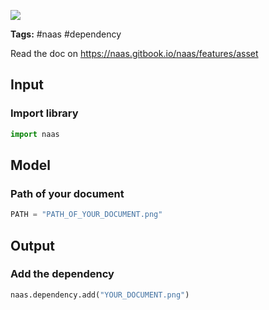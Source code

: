 <a href="https://app.naas.ai/user-redirect/naas/downloader?url=https://raw.githubusercontent.com/jupyter-naas/awesome-notebooks/master/Naas/Naas_Dependency_demo.ipynb" target="_parent"><img src="https://naasai-public.s3.eu-west-3.amazonaws.com/open_in_naas.svg"/></a>

**Tags:** #naas #dependency

Read the doc on https://naas.gitbook.io/naas/features/asset

## Input

### Import library


```python
import naas 
```

## Model

### Path of your document


```python
PATH = "PATH_OF_YOUR_DOCUMENT.png"
```

## Output

### Add the dependency


```python
naas.dependency.add("YOUR_DOCUMENT.png")
```
